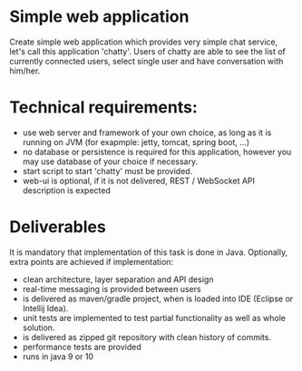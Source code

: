 Simple web application
======================
Create simple web application which provides very simple chat service, let's call this application 'chatty'. 
Users of chatty are able to see the list of currently connected users, select single user and have conversation with him/her. 

Technical requirements:
=======================
- use web server and framework of your own choice, as long as it is running on JVM (for exapmple: jetty, tomcat, spring boot, ...)
- no database or persistence is required for this application, however you may use database of your choice if necessary.
- start script to start 'chatty' must be provided.
- web-ui is optional, if it is not delivered, REST / WebSocket API description is expected

Deliverables
============
It is mandatory that implementation of this task is done in Java. 
Optionally, extra points are achieved if implementation:
* clean architecture, layer separation and API design
* real-time messaging is provided between users
* is delivered as maven/gradle project, when is loaded into IDE (Eclipse or Intellij Idea).
* unit tests are implemented to test partial functionality as well as whole solution.
* is delivered as zipped git repository with clean history of commits.
* performance tests are provided
* runs in java 9 or 10


